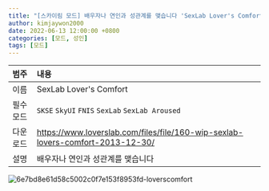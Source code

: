 ```yaml
---
title: "[스카이림 모드] 배우자나 연인과 성관계를 맺습니다 'SexLab Lover's Comfort'"
author: kimjaywon2000
date: 2022-06-13 12:00:00 +0800
categories: [모드, 성인]
tags: [모드]
---
```


| 범주             | 내용            |
|:----------------|:---------------|
| 이름             | SexLab Lover's Comfort  |
| 필수 모드         |  `SKSE` `SkyUI` `FNIS` `SexLab`  `SexLab Aroused`     |
| 다운로드          | <https://www.loverslab.com/files/file/160-wip-sexlab-lovers-comfort-2013-12-30/> |
| 설명             | 배우자나 연인과 성관계를 맺습니다 |

![6e7bd8e61d58c5002c0f7e153f8953fd-loverscomfort](https://user-images.githubusercontent.com/76558033/173390208-e5976459-6be9-4662-829e-50bc9b4b4b05.png)

